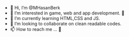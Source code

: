 - 👋 Hi, I’m @MHasanBerk
- 👀 I’m interested in game, web and app development. 🗿
- 🌱 I’m currently learning HTML,CSS and JS.
- 💞️ I’m looking to collaborate on clean readable codes.
- 📫 How to reach me ... 🗿

<!---
MHasanBerk/MHasanBerk is a ✨ special ✨ repository because its `README.md` (this file) appears on your GitHub profile.
You can click the Preview link to take a look at your changes.
--->
